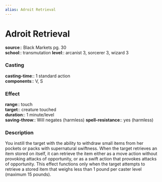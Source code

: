 ```yaml
---
alias: Adroit Retrieval
---
```


# Adroit Retrieval 

**source**:: Black Markets pg. 30  
**school**:: transmutation
**level**:: arcanist 3, sorcerer 3, wizard 3

### Casting 

**casting-time**:: 1 standard action  
**components**:: V, S

### Effect 

**range**:: touch  
**target**:: creature touched  
**duration**:: 1 minute/level  
**saving-throw**:: Will negates (harmless)
**spell-resistance**:: yes (harmless)

### Description 

You instill the target with the ability to withdraw small items from her pockets or packs with supernatural swiftness. When the target retrieves an item stored on itself, it can retrieve the item either as a move action without provoking attacks of opportunity, or as a swift action that provokes attacks of opportunity. This effect functions only when the target attempts to retrieve a stored item that weighs less than 1 pound per caster level (maximum 15 pounds).
